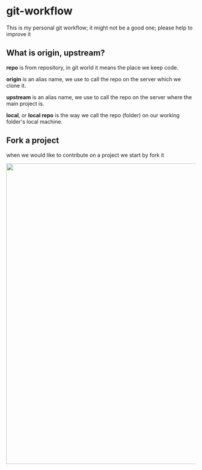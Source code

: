 # git-workflow

This is my personal git workflow; it might not be a good one; please help to improve it

## What is origin, upstream?

**repo** is from repository, in git world it means the place we keep code.

**origin** is an alias name, we use to call the repo on the server which we clone it.

**upstream** is an alias name, we use to call the repo on the server where the main project is.

**local**, or **local repo** is the way we call the repo (folder) on our working folder's local machine.

## Fork a project
 when we would like to contribute on a project we start by fork it

<p align="center">
  <img width="800" src="https://raw.githubusercontent.com/junyada100/git-workflow/master/img/1-git-workflow.png">
</p>
